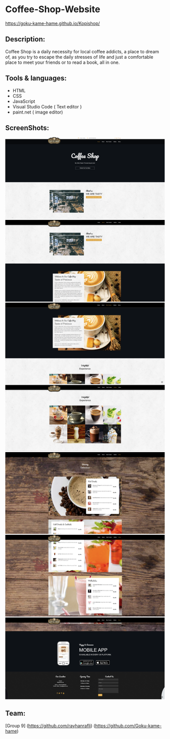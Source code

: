 # Coffee-Shop-Website
https://goku-kame-hame.github.io/Kopishop/

## Description:
Coffee Shop is a daily necessity for local coffee addicts, a place to dream of, as you try to escape the daily stresses of life and just a comfortable place to meet your friends or to read a book, all in one.

## Tools & languages:
* HTML
* CSS
* JavaScript
* Visual Studio Code ( Text editor )
* paint.net ( image editor)

## ScreenShots:
<img src="screenshots/Screenshot 2024-09-30 235543.png" />
<img src="screenshots/Screenshot 2024-09-30 235639.png" />
<img src="screenshots/Screenshot 2024-09-30 235716.png" />
<img src="screenshots/Screenshot 2024-09-30 235739.png" />
<img src="screenshots/Screenshot 2024-09-30 235755.png" />
<img src="screenshots/Screenshot 2024-09-30 235814.png" />
<img src="screenshots/Screenshot 2024-09-30 235829.png" />

## Team:
[Group 9] (https://github.com/rayhanrafli) (https://github.com/Goku-kame-hame)
